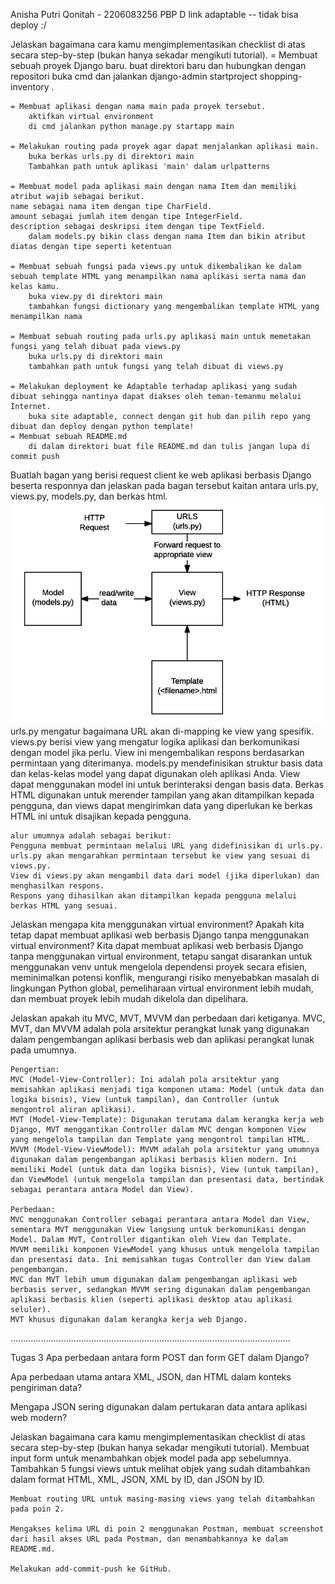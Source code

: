 Anisha Putri Qonitah - 2206083256
PBP D
link adaptable -- tidak bisa deploy :/

Jelaskan bagaimana cara kamu mengimplementasikan checklist di atas secara step-by-step (bukan hanya sekadar mengikuti tutorial).
    = Membuat sebuah proyek Django baru.
        buat direktori baru dan hubungkan dengan repositori
        buka cmd dan jalankan django-admin startproject shopping-inventory .

    = Membuat aplikasi dengan nama main pada proyek tersebut.
        aktifkan virtual environment
        di cmd jalankan python manage.py startapp main

    = Melakukan routing pada proyek agar dapat menjalankan aplikasi main.
        buka berkas urls.py di direktori main
        Tambahkan path untuk aplikasi 'main' dalam urlpatterns

    = Membuat model pada aplikasi main dengan nama Item dan memiliki atribut wajib sebagai berikut.
    name sebagai nama item dengan tipe CharField.
    amount sebagai jumlah item dengan tipe IntegerField.
    description sebagai deskripsi item dengan tipe TextField.
        dalam models.py bikin class dengan nama Item dan bikin atribut diatas dengan tipe seperti ketentuan

    = Membuat sebuah fungsi pada views.py untuk dikembalikan ke dalam sebuah template HTML yang menampilkan nama aplikasi serta nama dan kelas kamu.
        buka view.py di direktori main
        tambahkan fungsi dictionary yang mengembalikan template HTML yang menampilkan nama 

    = Membuat sebuah routing pada urls.py aplikasi main untuk memetakan fungsi yang telah dibuat pada views.py
        buka urls.py di direktori main
        tambahkan path untuk fungsi yang telah dibuat di views.py

    = Melakukan deployment ke Adaptable terhadap aplikasi yang sudah dibuat sehingga nantinya dapat diakses oleh teman-temanmu melalui Internet.
        buka site adaptable, connect dengan git hub dan pilih repo yang dibuat dan deploy dengan python template!
    = Membuat sebuah README.md
        di dalam direktori buat file README.md dan tulis jangan lupa di commit push

Buatlah bagan yang berisi request client ke web aplikasi berbasis Django beserta responnya dan jelaskan pada bagan tersebut kaitan antara urls.py, views.py, models.py, dan berkas html.
    ![gambar bagan](https://github.com/anishaputriq/shop-inventory/blob/e3529d0b2f349cdaf59896699462609fb1181479/bagan%20.png)
    urls.py mengatur bagaimana URL akan di-mapping ke view yang spesifik.
    views.py berisi view yang mengatur logika aplikasi dan berkomunikasi dengan model jika perlu. View ini mengembalikan respons berdasarkan permintaan yang diterimanya.
    models.py mendefinisikan struktur basis data dan kelas-kelas model yang dapat digunakan oleh aplikasi Anda. View dapat menggunakan model ini untuk berinteraksi dengan basis data.
    Berkas HTML digunakan untuk merender tampilan yang akan ditampilkan kepada pengguna, dan views dapat mengirimkan data yang diperlukan ke berkas HTML ini untuk disajikan kepada pengguna.

    alur umumnya adalah sebagai berikut:
    Pengguna membuat permintaan melalui URL yang didefinisikan di urls.py.
    urls.py akan mengarahkan permintaan tersebut ke view yang sesuai di views.py.
    View di views.py akan mengambil data dari model (jika diperlukan) dan menghasilkan respons.
    Respons yang dihasilkan akan ditampilkan kepada pengguna melalui berkas HTML yang sesuai.

Jelaskan mengapa kita menggunakan virtual environment? Apakah kita tetap dapat membuat aplikasi web berbasis Django tanpa menggunakan virtual environment?
    Kita dapat membuat aplikasi web berbasis Django tanpa menggunakan virtual environment, tetapu sangat disarankan untuk menggunakan venv untuk mengelola dependensi proyek secara efisien, meminimalkan potensi konflik, mengurangi risiko menyebabkan masalah di lingkungan Python global, pemeliharaan virtual environment lebih mudah, dan membuat proyek lebih mudah dikelola dan dipelihara.

Jelaskan apakah itu MVC, MVT, MVVM dan perbedaan dari ketiganya.
    MVC, MVT, dan MVVM adalah pola arsitektur perangkat lunak yang digunakan dalam pengembangan aplikasi berbasis web dan aplikasi perangkat lunak pada umumnya.

    Pengertian:
    MVC (Model-View-Controller): Ini adalah pola arsitektur yang memisahkan aplikasi menjadi tiga komponen utama: Model (untuk data dan logika bisnis), View (untuk tampilan), dan Controller (untuk mengontrol aliran aplikasi).
    MVT (Model-View-Template): Digunakan terutama dalam kerangka kerja web Django, MVT menggantikan Controller dalam MVC dengan komponen View yang mengelola tampilan dan Template yang mengontrol tampilan HTML.
    MVVM (Model-View-ViewModel): MVVM adalah pola arsitektur yang umumnya digunakan dalam pengembangan aplikasi berbasis klien modern. Ini memiliki Model (untuk data dan logika bisnis), View (untuk tampilan), dan ViewModel (untuk mengelola tampilan dan presentasi data, bertindak sebagai perantara antara Model dan View).

    Perbedaan: 
    MVC menggunakan Controller sebagai perantara antara Model dan View, sementara MVT menggunakan View langsung untuk berkomunikasi dengan Model. Dalam MVT, Controller digantikan oleh View dan Template.
    MVVM memiliki komponen ViewModel yang khusus untuk mengelola tampilan dan presentasi data. Ini memisahkan tugas Controller dan View dalam pengembangan.
    MVC dan MVT lebih umum digunakan dalam pengembangan aplikasi web berbasis server, sedangkan MVVM sering digunakan dalam pengembangan aplikasi berbasis klien (seperti aplikasi desktop atau aplikasi seluler).
    MVT khusus digunakan dalam kerangka kerja web Django.

...............................................................................................................

Tugas 3
Apa perbedaan antara form POST dan form GET dalam Django?

Apa perbedaan utama antara XML, JSON, dan HTML dalam konteks pengiriman data?

Mengapa JSON sering digunakan dalam pertukaran data antara aplikasi web modern?

Jelaskan bagaimana cara kamu mengimplementasikan checklist di atas secara step-by-step (bukan hanya sekadar mengikuti tutorial).
    Membuat input form untuk menambahkan objek model pada app sebelumnya.
    Tambahkan 5 fungsi views untuk melihat objek yang sudah ditambahkan dalam format HTML, XML, JSON, XML by ID, dan JSON by ID.

    Membuat routing URL untuk masing-masing views yang telah ditambahkan pada poin 2.

    Mengakses kelima URL di poin 2 menggunakan Postman, membuat screenshot dari hasil akses URL pada Postman, dan menambahkannya ke dalam README.md.

    Melakukan add-commit-push ke GitHub.